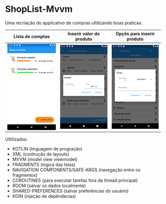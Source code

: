 # ShopList-Mvvm

Uma recriação do applicativo de compras ultilizando boas praticas.

| Lista de comptas                   | Inserir valor do produto                         | Opçẽs para inserir produto                     |
|------------------------------------|--------------------------------------------------|------------------------------------------------|
| ![Screenshot](screen_shot/Screenshot_20230822_135051.png) | ![Screenshot](screen_shot/Screenshot_20230822_135223.png) | ![Screenshot](screen_shot/Screenshot_20230822_135159.png) |

Ultilizados:
* KOTLIN (linguagem de progração)
* XML (contrução de layouts)
* MVVM (model view viewmodel)
* FRAGMENTS (logica das telas)
* NAVIGATION COMPONENTS/SAFE-ARGS (navegação entre os fragmentos)
* COROUTINES (para executar tarefas fora da thread principal)
* ROOM (salvar os dados localmente)
* SHARED-PREFERENCES (salvar preferências do usuário)
* KOIN (injeção de depêndecias)
